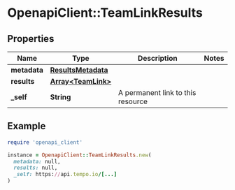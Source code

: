 # OpenapiClient::TeamLinkResults

## Properties

| Name | Type | Description | Notes |
| ---- | ---- | ----------- | ----- |
| **metadata** | [**ResultsMetadata**](ResultsMetadata.md) |  |  |
| **results** | [**Array&lt;TeamLink&gt;**](TeamLink.md) |  |  |
| **_self** | **String** | A permanent link to this resource |  |

## Example

```ruby
require 'openapi_client'

instance = OpenapiClient::TeamLinkResults.new(
  metadata: null,
  results: null,
  _self: https://api.tempo.io/[...]
)
```

